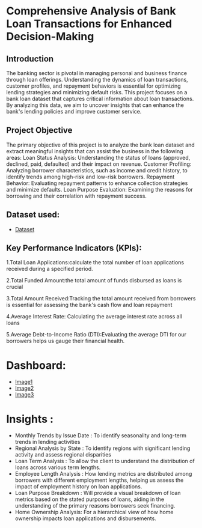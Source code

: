 # Comprehensive Analysis of Bank Loan Transactions for Enhanced Decision-Making
## Introduction
The banking sector is pivotal in managing personal and business finance through loan offerings. Understanding the dynamics of loan transactions, customer profiles, and repayment behaviors is essential for optimizing lending strategies and minimizing default risks. This project focuses on a bank loan dataset that captures critical information about loan transactions. By analyzing this data, we aim to uncover insights that can enhance the bank's lending policies and improve customer service.
## Project Objective
The primary objective of this project is to analyze the bank loan dataset and extract meaningful insights that can assist the business in the following areas:
Loan Status Analysis: Understanding the status of loans (approved, declined, paid, defaulted) and their impact on revenue.
Customer Profiling: Analyzing borrower characteristics, such as income and credit history, to identify trends among high-risk and low-risk borrowers.
Repayment Behavior: Evaluating repayment patterns to enhance collection strategies and minimize defaults.
Loan Purpose Evaluation: Examining the reasons for borrowing and their correlation with repayment success.
## Dataset used:
- <a href= "https://github.com/Harsh-896/Bank-Loan-Analysis-/blob/main/financial_loan.csv">Dataset<a/>
## Key Performance Indicators (KPIs):
1.Total Loan Applications:calculate the total number of loan applications received during a specified period.

2.Total Funded Amount:the total amount of funds disbursed as loans is crucial

3.Total Amount Received:Tracking the total amount received from borrowers is essential for assessing the bank's cash flow and loan repayment

4.Average Interest Rate: Calculating the average interest rate across all loans

5.Average Debt-to-Income Ratio (DTI):Evaluating the average DTI for our borrowers helps us gauge their financial health.
# Dashboard:
- <a href= "https://github.com/Harsh-896/Bank-Loan-Analysis-/blob/main/img1.png">Image1</a>
- <a href ="https://github.com/Harsh-896/Bank-Loan-Analysis-/blob/main/img2.png">Image2</a>
- <a href ="https://github.com/Harsh-896/Bank-Loan-Analysis-/blob/main/img3.png">Image3</a>
# Insights :
- Monthly Trends by Issue Date :  To identify seasonality and long-term trends in lending activities
- Regional Analysis by State : To identify regions with significant lending activity and assess regional disparities
- Loan Term Analysis : To allow the client to understand the distribution of loans across various term lengths.
- Employee Length Analysis : How lending metrics are distributed among borrowers with different employment lengths, helping us assess the impact of employment 
  history on loan applications.
- Loan Purpose Breakdown : Will provide a visual breakdown of loan metrics based on the stated purposes of loans, aiding in the understanding of the primary 
  reasons borrowers seek financing.
- Home Ownership Analysis: For a hierarchical view of how home ownership impacts loan applications and disbursements.



